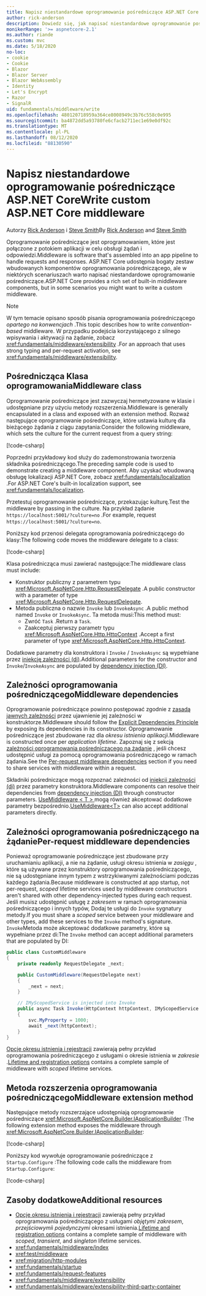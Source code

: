 ```yaml
---
title: Napisz niestandardowe oprogramowanie pośredniczące ASP.NET Core
author: rick-anderson
description: Dowiedz się, jak napisać niestandardowe oprogramowanie pośredniczące ASP.NET Core.
monikerRange: '>= aspnetcore-2.1'
ms.author: riande
ms.custom: mvc
ms.date: 5/18/2020
no-loc:
- cookie
- Cookie
- Blazor
- Blazor Server
- Blazor WebAssembly
- Identity
- Let's Encrypt
- Razor
- SignalR
uid: fundamentals/middleware/write
ms.openlocfilehash: 480120718959a364ce8008949c3b76c558c0e995
ms.sourcegitcommit: ba4872dd5a93780fe6cfacb2711ec1e69e0df92c
ms.translationtype: MT
ms.contentlocale: pl-PL
ms.lasthandoff: 08/12/2020
ms.locfileid: "88130590"
---
```

# <a name="write-custom-aspnet-core-middleware"></a><span data-ttu-id="04181-103">Napisz niestandardowe oprogramowanie pośredniczące ASP.NET Core</span><span class="sxs-lookup"><span data-stu-id="04181-103">Write custom ASP.NET Core middleware</span></span>

<span data-ttu-id="04181-104">Autorzy [Rick Anderson](https://twitter.com/RickAndMSFT) i [Steve Smith](https://ardalis.com/)</span><span class="sxs-lookup"><span data-stu-id="04181-104">By [Rick Anderson](https://twitter.com/RickAndMSFT) and [Steve Smith](https://ardalis.com/)</span></span>

<span data-ttu-id="04181-105">Oprogramowanie pośredniczące jest oprogramowaniem, które jest połączone z potokiem aplikacji w celu obsługi żądań i odpowiedzi.</span><span class="sxs-lookup"><span data-stu-id="04181-105">Middleware is software that's assembled into an app pipeline to handle requests and responses.</span></span> <span data-ttu-id="04181-106">ASP.NET Core udostępnia bogaty zestaw wbudowanych komponentów oprogramowania pośredniczącego, ale w niektórych scenariuszach warto napisać niestandardowe oprogramowanie pośredniczące.</span><span class="sxs-lookup"><span data-stu-id="04181-106">ASP.NET Core provides a rich set of built-in middleware components, but in some scenarios you might want to write a custom middleware.</span></span>

> [!NOTE]
> <span data-ttu-id="04181-107">W tym temacie opisano sposób pisania oprogramowania pośredniczącego *opartego na konwencjach* .</span><span class="sxs-lookup"><span data-stu-id="04181-107">This topic describes how to write *convention-based* middleware.</span></span> <span data-ttu-id="04181-108">W przypadku podejścia korzystającego z silnego wpisywania i aktywacji na żądanie, zobacz <xref:fundamentals/middleware/extensibility> .</span><span class="sxs-lookup"><span data-stu-id="04181-108">For an approach that uses strong typing and per-request activation, see <xref:fundamentals/middleware/extensibility>.</span></span>

## <a name="middleware-class"></a><span data-ttu-id="04181-109">Pośrednicząca Klasa oprogramowania</span><span class="sxs-lookup"><span data-stu-id="04181-109">Middleware class</span></span>

<span data-ttu-id="04181-110">Oprogramowanie pośredniczące jest zazwyczaj hermetyzowane w klasie i udostępniane przy użyciu metody rozszerzenia.</span><span class="sxs-lookup"><span data-stu-id="04181-110">Middleware is generally encapsulated in a class and exposed with an extension method.</span></span> <span data-ttu-id="04181-111">Rozważ następujące oprogramowanie pośredniczące, które ustawia kulturę dla bieżącego żądania z ciągu zapytania:</span><span class="sxs-lookup"><span data-stu-id="04181-111">Consider the following middleware, which sets the culture for the current request from a query string:</span></span>

[!code-csharp[](write/snapshot/StartupCulture.cs)]

<span data-ttu-id="04181-112">Poprzedni przykładowy kod służy do zademonstrowania tworzenia składnika pośredniczącego.</span><span class="sxs-lookup"><span data-stu-id="04181-112">The preceding sample code is used to demonstrate creating a middleware component.</span></span> <span data-ttu-id="04181-113">Aby uzyskać wbudowaną obsługę lokalizacji ASP.NET Core, zobacz <xref:fundamentals/localization> .</span><span class="sxs-lookup"><span data-stu-id="04181-113">For ASP.NET Core's built-in localization support, see <xref:fundamentals/localization>.</span></span>

<span data-ttu-id="04181-114">Przetestuj oprogramowanie pośredniczące, przekazując kulturę.</span><span class="sxs-lookup"><span data-stu-id="04181-114">Test the middleware by passing in the culture.</span></span> <span data-ttu-id="04181-115">Na przykład żądanie `https://localhost:5001/?culture=no` .</span><span class="sxs-lookup"><span data-stu-id="04181-115">For example, request `https://localhost:5001/?culture=no`.</span></span>

<span data-ttu-id="04181-116">Poniższy kod przenosi delegata oprogramowania pośredniczącego do klasy:</span><span class="sxs-lookup"><span data-stu-id="04181-116">The following code moves the middleware delegate to a class:</span></span>

[!code-csharp[](write/snapshot/RequestCultureMiddleware.cs)]

<span data-ttu-id="04181-117">Klasa pośrednicząca musi zawierać następujące:</span><span class="sxs-lookup"><span data-stu-id="04181-117">The middleware class must include:</span></span>

* <span data-ttu-id="04181-118">Konstruktor publiczny z parametrem typu <xref:Microsoft.AspNetCore.Http.RequestDelegate> .</span><span class="sxs-lookup"><span data-stu-id="04181-118">A public constructor with a parameter of type <xref:Microsoft.AspNetCore.Http.RequestDelegate>.</span></span>
* <span data-ttu-id="04181-119">Metoda publiczna o nazwie `Invoke` lub `InvokeAsync` .</span><span class="sxs-lookup"><span data-stu-id="04181-119">A public method named `Invoke` or `InvokeAsync`.</span></span> <span data-ttu-id="04181-120">Ta metoda musi:</span><span class="sxs-lookup"><span data-stu-id="04181-120">This method must:</span></span>
  * <span data-ttu-id="04181-121">Zwróć `Task` .</span><span class="sxs-lookup"><span data-stu-id="04181-121">Return a `Task`.</span></span>
  * <span data-ttu-id="04181-122">Zaakceptuj pierwszy parametr typu <xref:Microsoft.AspNetCore.Http.HttpContext> .</span><span class="sxs-lookup"><span data-stu-id="04181-122">Accept a first parameter of type <xref:Microsoft.AspNetCore.Http.HttpContext>.</span></span>
  
<span data-ttu-id="04181-123">Dodatkowe parametry dla konstruktora i `Invoke` / `InvokeAsync` są wypełniane przez [iniekcję zależności (di)](xref:fundamentals/dependency-injection).</span><span class="sxs-lookup"><span data-stu-id="04181-123">Additional parameters for the constructor and `Invoke`/`InvokeAsync` are populated by [dependency injection (DI)](xref:fundamentals/dependency-injection).</span></span>

## <a name="middleware-dependencies"></a><span data-ttu-id="04181-124">Zależności oprogramowania pośredniczącego</span><span class="sxs-lookup"><span data-stu-id="04181-124">Middleware dependencies</span></span>

<span data-ttu-id="04181-125">Oprogramowanie pośredniczące powinno postępować zgodnie z [zasadą jawnych zależności](/dotnet/standard/modern-web-apps-azure-architecture/architectural-principles#explicit-dependencies) przez ujawnienie jej zależności w konstruktorze.</span><span class="sxs-lookup"><span data-stu-id="04181-125">Middleware should follow the [Explicit Dependencies Principle](/dotnet/standard/modern-web-apps-azure-architecture/architectural-principles#explicit-dependencies) by exposing its dependencies in its constructor.</span></span> <span data-ttu-id="04181-126">Oprogramowanie pośredniczące jest zbudowane raz dla *okresu istnienia aplikacji*.</span><span class="sxs-lookup"><span data-stu-id="04181-126">Middleware is constructed once per *application lifetime*.</span></span> <span data-ttu-id="04181-127">Zapoznaj się z sekcją [zależności oprogramowania pośredniczącego na żądanie](#per-request-middleware-dependencies) , jeśli chcesz udostępnić usługi za pomocą oprogramowania pośredniczącego w ramach żądania.</span><span class="sxs-lookup"><span data-stu-id="04181-127">See the [Per-request middleware dependencies](#per-request-middleware-dependencies) section if you need to share services with middleware within a request.</span></span>

<span data-ttu-id="04181-128">Składniki pośredniczące mogą rozpoznać zależności od [iniekcji zależności (di)](xref:fundamentals/dependency-injection) przez parametry konstruktora.</span><span class="sxs-lookup"><span data-stu-id="04181-128">Middleware components can resolve their dependencies from [dependency injection (DI)](xref:fundamentals/dependency-injection) through constructor parameters.</span></span> <span data-ttu-id="04181-129">[UseMiddleware &lt; T &gt; ](/dotnet/api/microsoft.aspnetcore.builder.usemiddlewareextensions.usemiddleware#Microsoft_AspNetCore_Builder_UseMiddlewareExtensions_UseMiddleware_Microsoft_AspNetCore_Builder_IApplicationBuilder_System_Type_System_Object___) mogą również akceptować dodatkowe parametry bezpośrednio.</span><span class="sxs-lookup"><span data-stu-id="04181-129">[UseMiddleware&lt;T&gt;](/dotnet/api/microsoft.aspnetcore.builder.usemiddlewareextensions.usemiddleware#Microsoft_AspNetCore_Builder_UseMiddlewareExtensions_UseMiddleware_Microsoft_AspNetCore_Builder_IApplicationBuilder_System_Type_System_Object___) can also accept additional parameters directly.</span></span>

## <a name="per-request-middleware-dependencies"></a><span data-ttu-id="04181-130">Zależności oprogramowania pośredniczącego na żądanie</span><span class="sxs-lookup"><span data-stu-id="04181-130">Per-request middleware dependencies</span></span>

<span data-ttu-id="04181-131">Ponieważ oprogramowanie pośredniczące jest zbudowane przy uruchamianiu aplikacji, a nie na żądanie, usługi okresu istnienia w *zasięgu* , które są używane przez konstruktory oprogramowania pośredniczącego, nie są udostępniane innym typem z wstrzykiwanymi zależnościami podczas każdego żądania.</span><span class="sxs-lookup"><span data-stu-id="04181-131">Because middleware is constructed at app startup, not per-request, *scoped* lifetime services used by middleware constructors aren't shared with other dependency-injected types during each request.</span></span> <span data-ttu-id="04181-132">Jeśli musisz udostępnić usługę z *zakresem* w ramach oprogramowania pośredniczącego i innych typów, Dodaj te usługi do `Invoke` sygnatury metody.</span><span class="sxs-lookup"><span data-stu-id="04181-132">If you must share a *scoped* service between your middleware and other types, add these services to the `Invoke` method's signature.</span></span> <span data-ttu-id="04181-133">`Invoke`Metoda może akceptować dodatkowe parametry, które są wypełniane przez di:</span><span class="sxs-lookup"><span data-stu-id="04181-133">The `Invoke` method can accept additional parameters that are populated by DI:</span></span>

```csharp
public class CustomMiddleware
{
    private readonly RequestDelegate _next;

    public CustomMiddleware(RequestDelegate next)
    {
        _next = next;
    }

    // IMyScopedService is injected into Invoke
    public async Task Invoke(HttpContext httpContext, IMyScopedService svc)
    {
        svc.MyProperty = 1000;
        await _next(httpContext);
    }
}
```

<span data-ttu-id="04181-134">[Opcje okresu istnienia i rejestracji](xref:fundamentals/dependency-injection#lifetime-and-registration-options) zawierają pełny przykład oprogramowania pośredniczącego z usługami o okresie istnienia w *zakresie* .</span><span class="sxs-lookup"><span data-stu-id="04181-134">[Lifetime and registration options](xref:fundamentals/dependency-injection#lifetime-and-registration-options) contains a complete sample of middleware with *scoped* lifetime services.</span></span>

## <a name="middleware-extension-method"></a><span data-ttu-id="04181-135">Metoda rozszerzenia oprogramowania pośredniczącego</span><span class="sxs-lookup"><span data-stu-id="04181-135">Middleware extension method</span></span>

<span data-ttu-id="04181-136">Następujące metody rozszerzające udostępniają oprogramowanie pośredniczące <xref:Microsoft.AspNetCore.Builder.IApplicationBuilder> :</span><span class="sxs-lookup"><span data-stu-id="04181-136">The following extension method exposes the middleware through <xref:Microsoft.AspNetCore.Builder.IApplicationBuilder>:</span></span>

[!code-csharp[](write/snapshot/RequestCultureMiddlewareExtensions.cs)]

<span data-ttu-id="04181-137">Poniższy kod wywołuje oprogramowanie pośredniczące z `Startup.Configure` :</span><span class="sxs-lookup"><span data-stu-id="04181-137">The following code calls the middleware from `Startup.Configure`:</span></span>

[!code-csharp[](write/snapshot/Startup.cs?highlight=5)]

## <a name="additional-resources"></a><span data-ttu-id="04181-138">Zasoby dodatkowe</span><span class="sxs-lookup"><span data-stu-id="04181-138">Additional resources</span></span>

* <span data-ttu-id="04181-139">[Opcje okresu istnienia i rejestracji](xref:fundamentals/dependency-injection#lifetime-and-registration-options) zawierają pełny przykład oprogramowania pośredniczącego z usługami *objętymi zakresem*, *przejściowymi*i *pojedynczymi* okresami istnienia.</span><span class="sxs-lookup"><span data-stu-id="04181-139">[Lifetime and registration options](xref:fundamentals/dependency-injection#lifetime-and-registration-options) contains a complete sample of middleware with *scoped*, *transient*, and *singleton* lifetime services.</span></span>
* <xref:fundamentals/middleware/index>
* <xref:test/middleware>
* <xref:migration/http-modules>
* <xref:fundamentals/startup>
* <xref:fundamentals/request-features>
* <xref:fundamentals/middleware/extensibility>
* <xref:fundamentals/middleware/extensibility-third-party-container>

